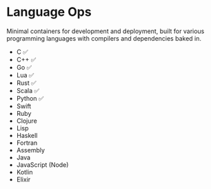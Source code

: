 # Language Ops

Minimal containers for development and deployment, built for various programming languages with compilers and dependencies baked in.

- C ✅
- C++ ✅
- Go ✅
- Lua ✅
- Rust ✅
- Scala ✅
- Python ✅
- Swift
- Ruby
- Clojure
- Lisp
- Haskell
- Fortran
- Assembly
- Java
- JavaScript (Node)
- Kotlin
- Elixir



